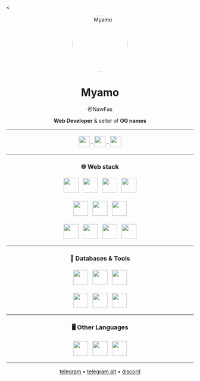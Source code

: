 <<div align="center">

<img src="myamoquiregardemale.png" alt="Myamo" width="150" style="border-radius:50%;" />  

# Myamo  

@NawFas  

**Web Developer** & seller of **OG names**  

---

<p>
  <a href="https://t.me/nawfas">
    <img src="https://cdn.simpleicons.org/telegram/26A5E4" height="30" style="vertical-align:middle;margin:4px;" />
  </a>
  <a href="https://t.me/tyzance">
    <img src="https://cdn.simpleicons.org/telegram/26A5E4" height="30" style="vertical-align:middle;margin:4px;" />
  </a>
  <a href="https://discord.com/users/@nawfas">
    <img src="https://cdn.simpleicons.org/discord/ffffff" height="30" style="vertical-align:middle;margin:4px;" />
  </a>
</p>

---

### 🌐 Web stack
<p>
  <img src="https://cdn.simpleicons.org/html5/ffffff" height="40" style="margin:4px;" />
  <img src="https://cdn.simpleicons.org/css3/ffffff" height="40" style="margin:4px;" />
  <img src="https://cdn.simpleicons.org/javascript/ffffff" height="40" style="margin:4px;" />
  <img src="https://cdn.simpleicons.org/typescript/ffffff" height="40" style="margin:4px;" />
</p>

<p>
  <img src="https://cdn.simpleicons.org/react/ffffff" height="40" style="margin:4px;" />
  <img src="https://cdn.simpleicons.org/nextdotjs/ffffff" height="40" style="margin:4px;" />
  <img src="https://cdn.simpleicons.org/tailwindcss/ffffff" height="40" style="margin:4px;" />
</p>

<p>
  <img src="https://cdn.simpleicons.org/nodedotjs/ffffff" height="40" style="margin:4px;" />
  <img src="https://cdn.simpleicons.org/express/ffffff" height="40" style="margin:4px;" />
  <img src="https://cdn.simpleicons.org/django/ffffff" height="40" style="margin:4px;" />
  <img src="https://cdn.simpleicons.org/fastapi/ffffff" height="40" style="margin:4px;" />
</p>

---

### 🔧 Databases & Tools
<p>
  <img src="https://cdn.simpleicons.org/postgresql/ffffff" height="40" style="margin:4px;" />
  <img src="https://cdn.simpleicons.org/mysql/ffffff" height="40" style="margin:4px;" />
  <img src="https://cdn.simpleicons.org/redis/ffffff" height="40" style="margin:4px;" />
</p>

<p>
  <img src="https://cdn.simpleicons.org/vercel/ffffff" height="40" style="margin:4px;" />
  <img src="https://cdn.simpleicons.org/docker/ffffff" height="40" style="margin:4px;" />
  <img src="https://cdn.simpleicons.org/kubernetes/ffffff" height="40" style="margin:4px;" />
</p>

---

### 🖥️ Other Languages
<p>
  <img src="https://cdn.simpleicons.org/python/ffffff" height="40" style="margin:4px;" />
  <img src="https://cdn.simpleicons.org/openjdk/ffffff" height="40" style="margin:4px;" />
  <img src="https://cdn.simpleicons.org/cplusplus/ffffff" height="40" style="margin:4px;" />
</p>

---

[telegram](https://t.me/nawfas) • [telegram alt](https://t.me/tyzance) • [discord](https://discord.com/users/@nawfas)  

</div>
